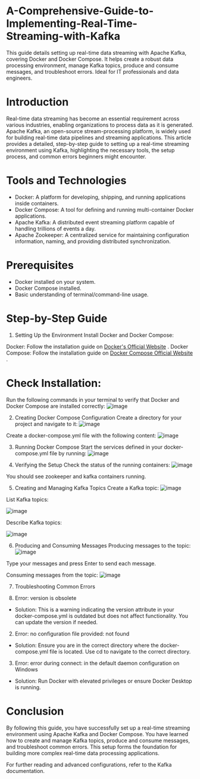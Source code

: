 # A-Comprehensive-Guide-to-Implementing-Real-Time-Streaming-with-Kafka
This guide details setting up real-time data streaming with Apache Kafka, covering Docker and Docker Compose. It helps create a robust data processing environment, manage Kafka topics, produce and consume messages, and troubleshoot errors. Ideal for IT professionals and data engineers.

# Introduction
Real-time data streaming has become an essential requirement across various industries, enabling organizations to process data as it is generated. Apache Kafka, an open-source stream-processing platform, is widely used for building real-time data pipelines and streaming applications. This article provides a detailed, step-by-step guide to setting up a real-time streaming environment using Kafka, highlighting the necessary tools, the setup process, and common errors beginners might encounter.

# Tools and Technologies
- Docker: A platform for developing, shipping, and running applications inside containers.
- Docker Compose: A tool for defining and running multi-container Docker applications.
- Apache Kafka: A distributed event streaming platform capable of handling trillions of events a day.
- Apache Zookeeper: A centralized service for maintaining configuration information, naming, and providing distributed synchronization.

# Prerequisites
- Docker installed on your system.
- Docker Compose installed.
- Basic understanding of terminal/command-line usage.

# Step-by-Step Guide
1. Setting Up the Environment
Install Docker and Docker Compose:

Docker: Follow the installation guide on  [Docker's Official Website](https://www.docker.com/)
.
Docker Compose: Follow the installation guide on [Docker Compose Official Website](https://docs.docker.com/compose/)
.
# Check Installation:

Run the following commands in your terminal to verify that Docker and Docker Compose are installed correctly:
![image](https://github.com/Hagar-zakaria/A-Comprehensive-Guide-to-Implementing-Real-Time-Streaming-with-Kafka/assets/93611934/e5f7c046-dbf7-4adf-b78e-30508f8c253f)

2. Creating Docker Compose Configuration
Create a directory for your project and navigate to it:
![image](https://github.com/Hagar-zakaria/A-Comprehensive-Guide-to-Implementing-Real-Time-Streaming-with-Kafka/assets/93611934/30b2a772-4371-4bb7-abfb-5613a4d21a80)

Create a docker-compose.yml file with the following content:
![image](https://github.com/Hagar-zakaria/A-Comprehensive-Guide-to-Implementing-Real-Time-Streaming-with-Kafka/assets/93611934/e4d92962-dbfa-4326-904b-241bb766a96a)

3. Running Docker Compose
Start the services defined in your docker-compose.yml file by running:
![image](https://github.com/Hagar-zakaria/A-Comprehensive-Guide-to-Implementing-Real-Time-Streaming-with-Kafka/assets/93611934/3907547f-fd90-40f6-b438-5c0d3b2e0859)

4. Verifying the Setup
Check the status of the running containers:
![image](https://github.com/Hagar-zakaria/A-Comprehensive-Guide-to-Implementing-Real-Time-Streaming-with-Kafka/assets/93611934/bb6afeee-7f55-43b1-9889-d67dd52d73dc)

You should see zookeeper and kafka containers running.

5. Creating and Managing Kafka Topics
Create a Kafka topic:
![image](https://github.com/Hagar-zakaria/A-Comprehensive-Guide-to-Implementing-Real-Time-Streaming-with-Kafka/assets/93611934/fe26a0d7-4a31-4cfd-b962-d8c3138a8096)

List Kafka topics:

![image](https://github.com/Hagar-zakaria/A-Comprehensive-Guide-to-Implementing-Real-Time-Streaming-with-Kafka/assets/93611934/9447c17b-2339-4c86-8bf4-2e395209d998)

Describe Kafka topics:

![image](https://github.com/Hagar-zakaria/A-Comprehensive-Guide-to-Implementing-Real-Time-Streaming-with-Kafka/assets/93611934/6c4e4375-3f18-4e36-a7c6-4c9e92dce1da)

6. Producing and Consuming Messages
Producing messages to the topic:
![image](https://github.com/Hagar-zakaria/A-Comprehensive-Guide-to-Implementing-Real-Time-Streaming-with-Kafka/assets/93611934/0514b10f-daba-48da-b5e2-dd69cf6eec5a)

Type your messages and press Enter to send each message.

Consuming messages from the topic:
![image](https://github.com/Hagar-zakaria/A-Comprehensive-Guide-to-Implementing-Real-Time-Streaming-with-Kafka/assets/93611934/443ba3ec-65b8-4d6c-9b2b-6107cfa1ebe9)

7. Troubleshooting Common Errors
   
 1.  Error: version is obsolete
- Solution: This is a warning indicating the version attribute in your docker-compose.yml is outdated but does not affect functionality. You can update the version if needed.

 2. Error: no configuration file provided: not found
- Solution: Ensure you are in the correct directory where the docker-compose.yml file is located. Use cd to navigate to the correct directory.

3. Error: error during connect: in the default daemon configuration on Windows
- Solution: Run Docker with elevated privileges or ensure Docker Desktop is running.

# Conclusion
By following this guide, you have successfully set up a real-time streaming environment using Apache Kafka and Docker Compose. You have learned how to create and manage Kafka topics, produce and consume messages, and troubleshoot common errors. This setup forms the foundation for building more complex real-time data processing applications.

For further reading and advanced configurations, refer to the Kafka documentation.
